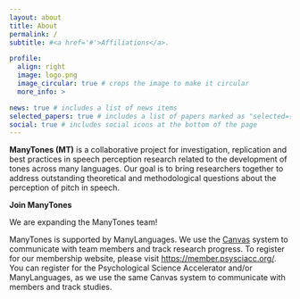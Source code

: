 ```yaml
---
layout: about
title: About
permalink: /
subtitle: #<a href='#'>Affiliations</a>.

profile:
  align: right
  image: logo.png
  image_circular: true # crops the image to make it circular
  more_info: >

news: true # includes a list of news items
selected_papers: true # includes a list of papers marked as "selected={true}"
social: true # includes social icons at the bottom of the page
---
```


**ManyTones (MT)** is a collaborative project for investigation, replication and best practices in speech perception research related to the development of tones across many languages. Our goal is to bring researchers together to address outstanding theoretical and methodological questions about the perception of pitch in speech.

**Join ManyTones**

We are expanding the ManyTones team!

ManyTones is supported by ManyLanguages. We use the [Canvas](https://canvas.psysciacc.org/) system to communicate with team members and track research progress. To register for our membership website, please visit https://member.psysciacc.org/. You can register for the Psychological Science Accelerator and/or ManyLanguages, as we use the same Canvas system to communicate with members and track studies.

<!-- Xinbing Luo (University of Cambridge): xl538@cam.ac.uk -->
